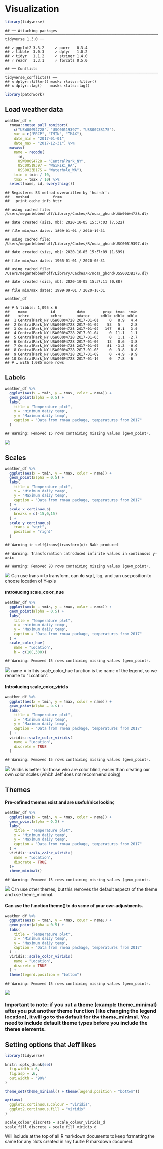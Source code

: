 Visualization
================

``` r
library(tidyverse)
```

    ## ── Attaching packages ──────────────────────────────────────────────────────────────────────────── tidyverse 1.3.0 ──

    ## ✓ ggplot2 3.3.2     ✓ purrr   0.3.4
    ## ✓ tibble  3.0.3     ✓ dplyr   1.0.2
    ## ✓ tidyr   1.1.2     ✓ stringr 1.4.0
    ## ✓ readr   1.3.1     ✓ forcats 0.5.0

    ## ── Conflicts ─────────────────────────────────────────────────────────────────────────────── tidyverse_conflicts() ──
    ## x dplyr::filter() masks stats::filter()
    ## x dplyr::lag()    masks stats::lag()

``` r
library(patchwork)
```

## Load weather data

``` r
weather_df = 
  rnoaa::meteo_pull_monitors(
    c("USW00094728", "USC00519397", "USS0023B17S"),
    var = c("PRCP", "TMIN", "TMAX"), 
    date_min = "2017-01-01",
    date_max = "2017-12-31") %>%
  mutate(
    name = recode(
      id, 
      USW00094728 = "CentralPark_NY", 
      USC00519397 = "Waikiki_HA",
      USS0023B17S = "Waterhole_WA"),
    tmin = tmin / 10,
    tmax = tmax / 10) %>%
  select(name, id, everything())
```

    ## Registered S3 method overwritten by 'hoardr':
    ##   method           from
    ##   print.cache_info httr

    ## using cached file: /Users/megantebbenhoff/Library/Caches/R/noaa_ghcnd/USW00094728.dly

    ## date created (size, mb): 2020-10-05 15:37:03 (7.522)

    ## file min/max dates: 1869-01-01 / 2020-10-31

    ## using cached file: /Users/megantebbenhoff/Library/Caches/R/noaa_ghcnd/USC00519397.dly

    ## date created (size, mb): 2020-10-05 15:37:09 (1.699)

    ## file min/max dates: 1965-01-01 / 2020-03-31

    ## using cached file: /Users/megantebbenhoff/Library/Caches/R/noaa_ghcnd/USS0023B17S.dly

    ## date created (size, mb): 2020-10-05 15:37:11 (0.88)

    ## file min/max dates: 1999-09-01 / 2020-10-31

``` r
weather_df
```

    ## # A tibble: 1,095 x 6
    ##    name           id          date        prcp  tmax  tmin
    ##    <chr>          <chr>       <date>     <dbl> <dbl> <dbl>
    ##  1 CentralPark_NY USW00094728 2017-01-01     0   8.9   4.4
    ##  2 CentralPark_NY USW00094728 2017-01-02    53   5     2.8
    ##  3 CentralPark_NY USW00094728 2017-01-03   147   6.1   3.9
    ##  4 CentralPark_NY USW00094728 2017-01-04     0  11.1   1.1
    ##  5 CentralPark_NY USW00094728 2017-01-05     0   1.1  -2.7
    ##  6 CentralPark_NY USW00094728 2017-01-06    13   0.6  -3.8
    ##  7 CentralPark_NY USW00094728 2017-01-07    81  -3.2  -6.6
    ##  8 CentralPark_NY USW00094728 2017-01-08     0  -3.8  -8.8
    ##  9 CentralPark_NY USW00094728 2017-01-09     0  -4.9  -9.9
    ## 10 CentralPark_NY USW00094728 2017-01-10     0   7.8  -6  
    ## # … with 1,085 more rows

## Labels

``` r
weather_df %>% 
  ggplot(aes(x = tmin, y = tmax, color = name)) +
  geom_point(alpha = 0.5) +
  labs(
    title = "Temperature plot",
    x = "Minimum daily temp",
    y = "Maximum daily temp",
    caption = "Data from rnoaa package, temperatures from 2017"
  )
```

    ## Warning: Removed 15 rows containing missing values (geom_point).

![](ggplot2_pt2_files/figure-gfm/labelling-1.png)<!-- -->

## Scales

``` r
weather_df %>% 
  ggplot(aes(x = tmin, y = tmax, color = name)) +
  geom_point(alpha = 0.5) +
  labs(
    title = "Temperature plot",
    x = "Minimum daily temp",
    y = "Maximum daily temp",
    caption = "Data from rnoaa package, temperatures from 2017"
  ) +
  scale_x_continuous(
    breaks = c(-15,0,15)
  ) +
  scale_y_continuous(
    trans = "sqrt",
    position = "right"
  )
```

    ## Warning in self$trans$transform(x): NaNs produced

    ## Warning: Transformation introduced infinite values in continuous y-axis

    ## Warning: Removed 90 rows containing missing values (geom_point).

![](ggplot2_pt2_files/figure-gfm/scales-1.png)<!-- --> Can use trans =
to transform, can do sqrt, log, and can use position to choose location
of Y-axis

#### Introducing scale\_color\_hue

``` r
weather_df %>% 
  ggplot(aes(x = tmin, y = tmax, color = name)) +
  geom_point(alpha = 0.5) +
  labs(
    title = "Temperature plot",
    x = "Minimum daily temp",
    y = "Maximum daily temp",
    caption = "Data from rnoaa package, temperatures from 2017"
  ) +
  scale_color_hue(
    name = "Location",
    h = c(100,300))
```

    ## Warning: Removed 15 rows containing missing values (geom_point).

![](ggplot2_pt2_files/figure-gfm/hue-1.png)<!-- --> name = in this
scale\_color\_hue function is the name of the legend, so we rename to
“Location”.

#### Introducing scale\_color\_viridis

``` r
weather_df %>% 
  ggplot(aes(x = tmin, y = tmax, color = name)) +
  geom_point(alpha = 0.5) +
  labs(
    title = "Temperature plot",
    x = "Minimum daily temp",
    y = "Maximum daily temp",
    caption = "Data from rnoaa package, temperatures from 2017"
  ) +
  viridis::scale_color_viridis(
    name = "Location",
    discrete = TRUE
  )
```

    ## Warning: Removed 15 rows containing missing values (geom_point).

![](ggplot2_pt2_files/figure-gfm/viridis-1.png)<!-- --> Viridis is
better for those who are color blind, easier than creating our own color
scales (which Jeff does not recommend doing)

## Themes

#### Pre-defined themes exist and are useful/nice looking

``` r
weather_df %>% 
  ggplot(aes(x = tmin, y = tmax, color = name)) +
  geom_point(alpha = 0.5) +
  labs(
    title = "Temperature plot",
    x = "Minimum daily temp",
    y = "Maximum daily temp",
    caption = "Data from rnoaa package, temperatures from 2017"
  ) +
  viridis::scale_color_viridis(
    name = "Location",
    discrete = TRUE
  )+
  theme_minimal()
```

    ## Warning: Removed 15 rows containing missing values (geom_point).

![](ggplot2_pt2_files/figure-gfm/themes-1.png)<!-- --> Can use other
themes, but this removes the default aspects of the theme and use
theme\_minimal.

#### Can use the function theme() to do some of your own adjustments.

``` r
weather_df %>% 
  ggplot(aes(x = tmin, y = tmax, color = name)) +
  geom_point(alpha = 0.5) +
  labs(
    title = "Temperature plot",
    x = "Minimum daily temp",
    y = "Maximum daily temp",
    caption = "Data from rnoaa package, temperatures from 2017"
  ) +
  viridis::scale_color_viridis(
    name = "Location",
    discrete = TRUE
  ) +
  theme(legend.position = "bottom")
```

    ## Warning: Removed 15 rows containing missing values (geom_point).

![](ggplot2_pt2_files/figure-gfm/move%20legend-1.png)<!-- -->

### Important to note: if you put a theme (example theme\_minimal) after you put another theme function (like changing the legend location), it will go to the default for the theme\_minimal. You need to include default theme types before you include the theme elements.

## Setting options that Jeff likes

``` r
library(tidyverse)

knitr::opts_chunk$set(
  fig.width = 6,
  fig.asp = .6,
  out.width = "90%"
)

theme_set(theme_minimal() + theme(legend.position = "bottom"))

options(
  ggplot2.continuous.colour = "viridis",
  ggplot2.continuous.fill = "viridis"
)

scale_colour_discrete = scale_colour_viridis_d
scale_fill_discrete = scale_fill_viridis_d
```

Will include at the top of all R markdown documents to keep formatting
the same for any plots created in any fuutre R markdown document.
